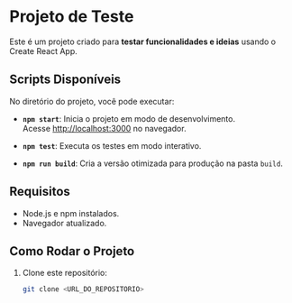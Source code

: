 # Projeto de Teste

Este é um projeto criado para **testar funcionalidades e ideias** usando o Create React App.

## Scripts Disponíveis

No diretório do projeto, você pode executar:

- **`npm start`**: Inicia o projeto em modo de desenvolvimento.  
  Acesse [http://localhost:3000](http://localhost:3000) no navegador.

- **`npm test`**: Executa os testes em modo interativo.

- **`npm run build`**: Cria a versão otimizada para produção na pasta `build`.

## Requisitos

- Node.js e npm instalados.
- Navegador atualizado.

## Como Rodar o Projeto

1. Clone este repositório:  
   ```bash
   git clone <URL_DO_REPOSITORIO>
